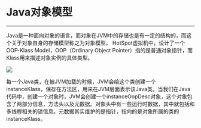 # Java对象模型
---
Java是一种面向对象的语言，而对象在JVM中的存储也是有一定的结构的，而这个关于对象自身的存储模型称之为对象模型。
HotSpot虚拟机中，设计了一个OOP-Klass  Model，OOP（Ordinary Object Pointer）指的是普通对象指针，而Klass用来描述对象实例的具体类型。

![](https://github.com/c-agam/notes/blob/master/images/Java%E5%AF%B9%E8%B1%A1%E6%A8%A1%E5%9E%8B.png)

每一个Java类，在被JVM加载的时候，JVM会给这个类创建一个instanceKlass，保存在方法区，用来在JVM层面表示该Java类。当我们在Java代码中，创建一个对象时，JVM会创建一个instanceOopDesc对象，这个对象包含了两部分信息，方法头以及元数据。对象头中有一些运行时数据，其中就包括和多线程相关的锁信息。元数据其实维护的是指针，指向的是对象所属的类的instanceKlass。

